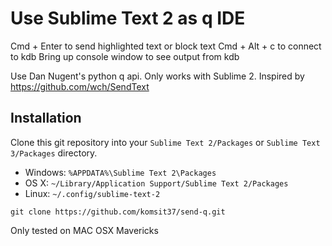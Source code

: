 # Use Sublime Text 2 as q IDE

Cmd + Enter to send highlighted text or block text
Cmd + Alt + c to connect to kdb
Bring up console window to see output from kdb

Use Dan Nugent's python q api. 
Only works with Sublime 2.
Inspired by https://github.com/wch/SendText

## Installation

Clone this git repository into your `Sublime Text 2/Packages` or `Sublime Text 3/Packages` directory. 

* Windows: `%APPDATA%\Sublime Text 2\Packages`
* OS X: `~/Library/Application Support/Sublime Text 2/Packages`
* Linux: `~/.config/sublime-text-2`

```
git clone https://github.com/komsit37/send-q.git
```

Only tested on MAC OSX Mavericks
